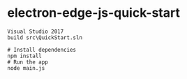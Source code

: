# electron-edge-js-quick-start

```
Visual Studio 2017
build src\QuickStart.sln

# Install dependencies
npm install
# Run the app
node main.js
```
